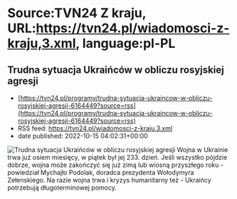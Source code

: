 # Source:TVN24 Z kraju, URL:https://tvn24.pl/wiadomosci-z-kraju,3.xml, language:pl-PL

## Trudna sytuacja Ukraińców w obliczu rosyjskiej agresji
 - [https://tvn24.pl/programy/trudna-sytuacja-ukraincow-w-obliczu-rosyjskiej-agresji-6164449?source=rss](https://tvn24.pl/programy/trudna-sytuacja-ukraincow-w-obliczu-rosyjskiej-agresji-6164449?source=rss)
 - RSS feed: https://tvn24.pl/wiadomosci-z-kraju,3.xml
 - date published: 2022-10-15 04:02:31+00:00

<img alt="Trudna sytuacja Ukraińców w obliczu rosyjskiej agresji" src="https://tvn24.pl/najnowsze/cdn-zdjecie-4u4ne6-piestrzynska-6164439/alternates/LANDSCAPE_1280" />
    Wojna w Ukrainie trwa już osiem miesięcy, w piątek był jej 233. dzień. Jeśli wszystko pójdzie dobrze, wojna może zakończyć się już zimą lub wiosną przyszłego roku - powiedział Mychajło Podolak, doradca prezydenta Wołodymyra Zełenskiego. Na razie wojna trwa i kryzys humanitarny też - Ukraińcy potrzebują długoterminowej pomocy. 

